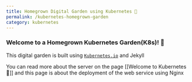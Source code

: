 ```yaml
---
title: Homegrown Digital Garden using Kubernetes 🌱
permalink: /kubernetes-homegrown-garden
category: kubernetes
---
```



### Welcome to a Homegrown Kubernetes Garden(K8s)! 🌱

This digital garden is built using [`Kubernetes.io`](https://kubernetes.io/) and Jekyll

You can read more about the server on the page [[Welcome to Kubernetes 🌱]] and this page is about the deployment of the web service using Nginx
